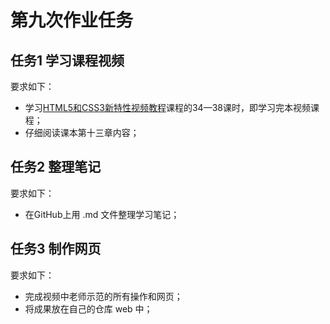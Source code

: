 # 第九次作业任务

## 任务1 学习课程视频

要求如下：

- 学习[HTML5和CSS3新特性视频教程](http://edu.51cto.com/course/course_id-3282.html)课程的34—38课时，即学习完本视频课程；
- 仔细阅读课本第十三章内容；

## 任务2 整理笔记

要求如下：
- 在GitHub上用 .md 文件整理学习笔记；

## 任务3 制作网页

要求如下：
- 完成视频中老师示范的所有操作和网页；
- 将成果放在自己的仓库 web 中；
